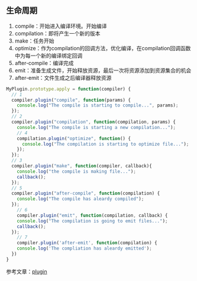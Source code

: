 ## 生命周期

1. compile：开始进入编译环境。开始编译
2. compilation：即将产生一个新的版本
3. make：任务开始
4. optimize：作为compilation的回调方法，优化编译，在compilation回调函数中为每一个新的编译绑定回调
5. after-compile：编译完成
6. emit：准备生成文件，开始释放资源，最后一次将资源添加到资源集合的机会
7. after-emit：文件生成之后编译器释放资源

```js
MyPlugin.prototype.apply = function(compiler) {
  // 1
  compiler.plugin("compile", function(params) {
    console.log("The compile is starting to compile...", params);
  });
  // 2
  compiler.plugin("compilation", function(compilation, params) {
    console.log("The compile is starting a new compilation...");
    // 4
    compilation.plugin("optimize", function() {
      console.log("The compilation is starting to optimize file...");
    });
  });
  // 3
  compiler.plugin("make", function(compiler, callback){
    console.log("the compile is making file...");
    callback();
  });
  // 5
  compiler.plugin("after-compile", function(compilation) {
    console.log("The compile has aleardy compiled");
  });
	// 6
	compiler.plugin("emit", function(compilation, callback) {
    console.log("The compilation is going to emit files...");
    callback();
  });
	// 7
	compiler.plugin('after-emit', function(compilation) {
    console.log('The compliation has aleardy emitted');
  })
}
```

参考文章：[plugin](https://beacelee.com/2018-01-18-%E8%A7%A3%E6%9E%90webpack%20plugin%E7%9A%84%E7%94%9F%E5%91%BD%E5%91%A8%E6%9C%9F%EF%BC%8C%E4%B9%A6%E5%86%99%E8%87%AA%E5%B7%B1%E7%9A%84%E7%AC%AC%E4%B8%80%E4%B8%AAplugin/)
